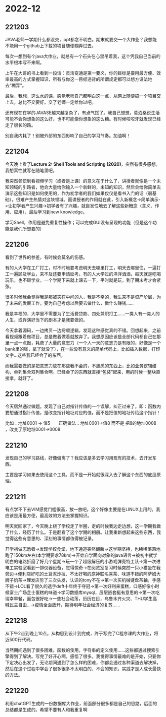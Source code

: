# 2022-12  

## 221203

JAVA老师一学期什么都没交，ppt都念不明白。期末就要交一个大作业？我想能不能用一个github上下载的项目随便糊弄过去。

每次一想到有个java大作业，就总有一个石头在心里吊着我，这个凭我自己当前的水平根本写不来啊。

上午在大哥的书上看到一段话：灵活变通是第一要义，你的目标是要用最方便、效率最高的方式掌握知识，所有与你这一目标违背的所谓规定都可以想方设法地去“糊弄”。  

最后，我想，这么水的课，感觉老师自己都明白这一点，从网上随便搞一个项目交上去，总比不交要好。交了老师一定给你过吧。  

还有现在在学的JAVASE越来越复杂了，有点气馁了。我自己想想，莫泊桑说生活可能不会你想象的这么好，也不可能像你想象的这么糟。有时候咬咬牙就发现已经走了很长的路。  

别自我内耗了！别被外部的东西影响了自己的学习节奏。加油啊！
  

## 221204

今天晚上看了**Lecture 2: Shell Tools and Scripting (2020)**，突然有很多感想。我想索性就写在随笔里吧。

我突然领悟到看视频学习（或者是上课）的意义在于什么了，讲授者就像是一个未知领域的引路者，他会大量给你输入一个新鲜的，未知的知识，然后会给你简单去演示这些知识是如何使用的，作为初学者的我们如果仅仅是看书入门的话（弱基础），很难产生热情对这块领域。而讲授者的作用就在此，引入新概念->简单演示->让初学者产生兴趣->初学者有了兴趣，就自发性地去了解这些新概念（含义、作用、应用），最后学习到new knowledge。

学习Shell，作用是避免重复性操作；可以完成GUI没有呈现的功能（但是这个功能是我们所想要的）


## 221206

看到了世界的参差，有时候会莫名的伤感。

有的人大学在工厂打工，时不时地要考虑明天去哪里打工，明天去哪里住，一遍打工一遍顾及学业，来不及还要申请延考。有的人大学过的洋洋洒洒，每天就是吃喝玩乐，也不顾学业，一个学期下来就上课去一下，平时就是玩，到了期末考才会紧张。

很多时候我会觉得我是那被夹在中间的人，我是不幸的，我生来不是资产阶层，为了未来的发展工作，要为自己考虑以后要去做什么，做什么赚钱……

我是幸福的，大学里不需要为了生活费贷款、四处兼职打工……一类人有一类人的人生，或许演好当下的剧本才是我要做的。

今天拿着源码，一边拷贝一边捋顺逻辑，发现这种感觉真的不错。回想起来，之前看视频跟着做项目，总是做着做着就放弃了。我想原因应该是全部代码都自己在那里一点一点敲，耗费了大量的意志力（一个人一天的意志力是有限的，好像是一个bank里的钱，拿了就没了），在一些没有意义的简单代码上，比如插入数据，打印文字…这些我已经会了的东西。

而我需要做的是把意志力放在那些我不会的，不熟悉的东西上，比如业务逻辑结构，单列集合双列集合啊。已经会了的东西就直接“包装”起来，用的时候一整块直接拿，就好了。
  
## 221208

今天居然通过做题，发现了自己对指针传值的一个误解，纠正过来了。即：函数内要想通过指针传值，是改变指针地址对应的值，而不是把值的地址传给这个指针！

比如：地址0001 -> 值5       正确做法：地址0001->值8
而不是 把8的地址0008 ，改变了原地址0001->0008

## 221210

发现自己的学习路线，好像偏离了？我应该是多去学习用现有的技术，去开发东西。

主要是学习如果去使用这个工具，而不是一开始就很深入去了解这个东西的底层原理。

## 221211

有点学不下去VIM感觉门槛很高，放一放吧，这个好像主要是在LINUX上用的。我应该是用最方便，最高效的方法去掌握知识。

明天就回家了，今天晚上绕了学校走了半圈，走的时候我边走边想，这一学期我做了什么，经历了什么。于是翻看了这个学期的相册。让我重新想起来这些东西，我觉得这些有意思的、深刻的事情都值得被记录。

开学初做志愿者->发现学校食堂，地下通道突然翻新->这学期坚持，也稀稀落落地跑了150km左右(本学期要求78km)->开始自学面向对象的java语言->被初中就学明白的电路折磨了好几个星期->玩一个了超级解压的小游戏弹壳特工队->第一次进电工实验室看到一排仪器设备，觉得惊奇->在阅览室复习时候突然一只小猫坐在我旁边->便利店好吃的土豆泥沙拉、不太好喝的原神联名喜茶、味道不错的阿萨姆大牌子奶茶->理发店剪了三次头发，认识的tony不在->第一次买机械键盘茶轴，手感不错->LOL看了很久的选手deft十年终于夺冠->第一次好利来蛋糕，口感好像小时候富士广场芝士蛋糕的味道->学习数据库mysql，层层嵌套挺有意思的->第一次吃瑞幸早餐，面包很好吃->一些社会动荡，历历在目，乌鲁木齐火灾、THU学生高喊民主自由…->疫情全面放开，期待明年社会经济的复苏……


## 221218

从下午2点到晚上10点，从构思到设计到完成，终于写完了C程序课的大作业，将近500行代码。

当然期间遇到了很多困难，函数的使用，字符串的定义使用……这些都通过搜索引擎得到了解决。写完了好开心啊，感悟了很多。我觉得事情最难的是开始，只要你下定决心出发了，无论期间遇到了怎么样的困难，你都会通过各种渠道去解决掉，然后在这个过程中学会了很多很多不太明白的、不会的知识，实践才是人成长最快的方法。
  
## 221220

利用chatGPT生成的一份数据库大作业，前面部分很多都是自己的思路，后面的总结都是生成的。希望不要有人和我重复啊
